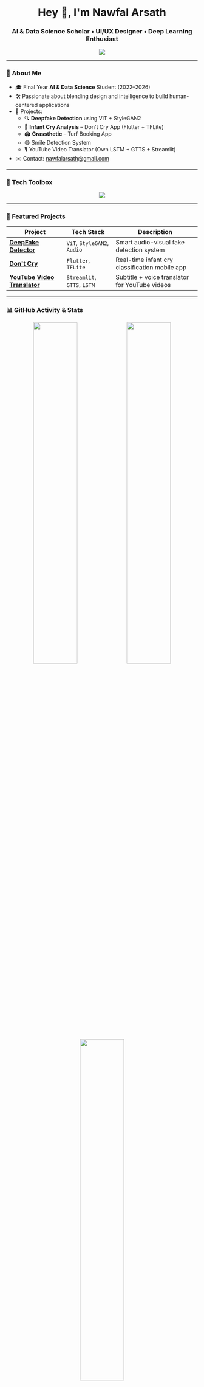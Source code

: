 <h1 align="center">Hey 👋, I'm Nawfal Arsath</h1>
<h3 align="center">AI & Data Science Scholar • UI/UX Designer • Deep Learning Enthusiast</h3>

<p align="center">
  <img src="https://readme-typing-svg.herokuapp.com?font=Outfit&size=24&pause=1000&center=true&vCenter=true&color=00E5FF&width=480&lines=AI+%7C+DS+Scholar+%7C+UI%2FUX+Designer;I+Design.+I+Code.+I+Innovate.;Building+Smart+Apps+with+Deep+Learning;Exploring+the+intersection+of+AI+%26+UX"/>
</p>

---

### 🧠 About Me

- 🎓 Final Year **AI & Data Science** Student (2022–2026)
- 🛠️ Passionate about blending design and intelligence to build human-centered applications
- 🚀 Projects:
  - 🔍 **Deepfake Detection** using ViT + StyleGAN2  
  - 👶 **Infant Cry Analysis** – Don't Cry App (Flutter + TFLite)  
  - 🏟️ **Grassthetic** – Turf Booking App  
  - 😄 Smile Detection System  
  - 🎙️ YouTube Video Translator (Own LSTM + GTTS + Streamlit)
- ✉️ Contact: [nawfalarsath@gmail.com](mailto:nawfalarsath@gmail.com)

---

### 🧰 Tech Toolbox

<p align="center">
  <img src="https://skillicons.dev/icons?i=python,tensorflow,react,flutter,figma,git,github,html,css,js,vscode" />
</p>

---

### 📌 Featured Projects

| Project | Tech Stack | Description |
|--------|------------|-------------|
| [**DeepFake Detector**](https://github.com/nawfal-arsath/deepfake-detection) | `ViT`, `StyleGAN2`, `Audio` | Smart audio-visual fake detection system |
| [**Don't Cry**](https://github.com/nawfal-arsath/Infant-cry-analysis) | `Flutter`, `TFLite` | Real-time infant cry classification mobile app |
| [**YouTube Video Translator**](https://github.com/nawfal-arsath/youtube-video-translator-with-voice-over) | `Streamlit`, `GTTS`, `LSTM` | Subtitle + voice translator for YouTube videos |

---

### 📊 GitHub Activity & Stats

<p align="center">
  <img src="https://github-readme-stats.vercel.app/api?username=nawfal-arsath&show_icons=true&theme=radical&hide_border=true" width="48%"/>
  <img src="https://github-readme-streak-stats.herokuapp.com?user=nawfal-arsath&theme=radical&hide_border=true" width="48%"/>
</p>

<p align="center">
  <img src="https://github-readme-stats.vercel.app/api/top-langs/?username=nawfal-arsath&layout=compact&theme=radical&hide_border=true" width="48%"/>
</p>

---

### 🌐 Let's Connect

<p align="center">
  <a href="https://linkedin.com/in/nawfal-arsath">
    <img src="https://img.shields.io/badge/LinkedIn-blue?style=for-the-badge&logo=linkedin&logoColor=white"/>
  </a>
  <a href="https://instagram.com/arxath.m">
    <img src="https://img.shields.io/badge/Instagram-purple?style=for-the-badge&logo=instagram&logoColor=white"/>
  </a>
  <a href="mailto:nawfalarsath@gmail.com">
    <img src="https://img.shields.io/badge/Gmail-red?style=for-the-badge&logo=gmail&logoColor=white"/>
  </a>
</p>

---

<p align="center"> 
  <img src="https://visitor-badge.glitch.me/badge?page_id=nawfal-arsath.nawfalarsath" alt="visitor badge"/>
</p>

<p align="center">
   *Nwfl.* 👽
</p>
